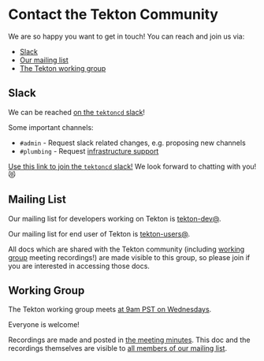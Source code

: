 # Contact the Tekton Community

We are so happy you want to get in touch! You can reach and join us via:

* [Slack](#slack)
* [Our mailing list](#mailing-list)
* [The Tekton working group](#working-group)

## Slack

We can be reached [on the `tektoncd` slack](https://tektoncd.slack.com/)!

Some important channels:

* `#admin` - Request slack related changes, e.g. proposing new channels
* `#plumbing` - Request [infrastructure support](https://github.com/tektoncd/plumbing#support)

[Use this link to join the `tektoncd` slack!](https://join.slack.com/t/tektoncd/shared_invite/enQtNjQ1NjQzNTQ3MDQwLWViNmMxYTI2ZDliMTAzZjAwNzM1OWQ4NzUwMTUzNWY3YTNlZTU4NmQyOGMwZTlmY2I5ODAzYzNmMDdiZDdjYjA) We look forward to chatting with you! 😻

## Mailing List

Our mailing list for developers working on Tekton is
[tekton-dev@](https://groups.google.com/forum/#!forum/tekton-dev).

Our mailing list for end user of Tekton is
[tekton-users@](https://groups.google.com/forum/#!forum/tekton-users).

All docs which are shared with the Tekton community (including
[working group](#working-group) meeting recordings!) are made visible to this group,
so please join if you are interested in accessing those docs.

## Working Group

The Tekton working group meets
[at 9am PST on Wednesdays](https://calendar.google.com/event?action=TEMPLATE&tmeid=bjc0aWJqMzVtYm04ZWt2NHJlajJmajdvNGtfMjAxOTA1MjlUMTYwMDAwWiBnb29nbGUuY29tX2Qzb3Zjdm8xcDMyMTloOTg5NTczdjk4Zm5zQGc&tmsrc=google.com_d3ovcvo1p3219h989573v98fns%40group.calendar.google.com&scp=ALL).

Everyone is welcome!

Recordings are made and posted in
[the meeting minutes](https://docs.google.com/document/d/1rPR7m1Oj0ip3bpd_bcS1sjZyPgGi_g9asF5YrExeESc).
This doc and the recordings themselves are visible to [all members of our mailing list](#mailing-list).
